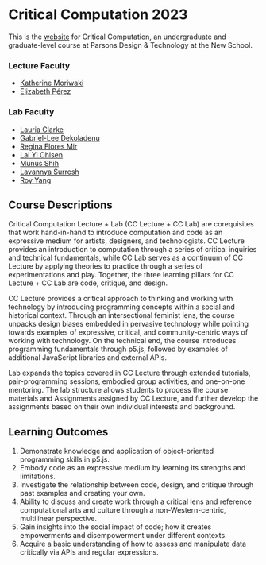# Critical Computation 2023

This is the [website](https://parsonsdt.github.io/critical-computation-2023/) for Critical Computation, an undergraduate and graduate-level course at Parsons Design & Technology at the New School.

### Lecture Faculty

- [Katherine Moriwaki](https://kakirine.com/)
- [Elizabeth Pérez](https://eyebeam.org/artists/elizabeth-perez/)

### Lab Faculty

- [Lauria Clarke](lauriaclarke.com)
- [Gabriel-Lee Dekoladenu](https://www.gabedeko.com/)
- [Regina Flores Mir](http://www.reginafloresmir.com/)
- [Lai Yi Ohlsen](https://www.laiyiohlsen.com/)
- [Munus Shih](https://munusshih.com/)
- [Lavannya Surresh]()
- [Roy Yang]()

## Course Descriptions

Critical Computation Lecture + Lab (CC Lecture + CC Lab) are corequisites that work hand-in-hand to introduce computation and code as an expressive medium for artists, designers, and technologists. CC Lecture provides an introduction to computation through a series of critical inquiries and technical fundamentals, while CC Lab serves as a continuum of CC Lecture by applying theories to practice through a series of experimentations and play. Together, the three learning pillars for CC Lecture + CC Lab are code, critique, and design.

CC Lecture provides a critical approach to thinking and working with technology by introducing programming concepts within a social and historical context. Through an intersectional feminist lens, the course unpacks design biases embedded in pervasive technology while pointing towards examples of expressive, critical, and community-centric ways of working with technology. On the technical end, the course introduces programming fundamentals through p5.js, followed by examples of additional JavaScript libraries and external APIs.

Lab expands the topics covered in CC Lecture through extended tutorials, pair-programming sessions, embodied group activities, and one-on-one mentoring. The lab structure allows students to process the course materials and Assignments assigned by CC Lecture, and further develop the assignments based on their own individual interests and background.

## Learning Outcomes

1. Demonstrate knowledge and application of object-oriented programming skills in p5.js.
1. Embody code as an expressive medium by learning its strengths and limitations.
1. Investigate the relationship between code, design, and critique through past examples and creating your own.
1. Ability to discuss and create work through a critical lens and reference computational arts and culture through a non-Western-centric, multilinear perspective.
1. Gain insights into the social impact of code; how it creates empowerments and disempowerment under different contexts.
1. Acquire a basic understanding of how to assess and manipulate data critically via APIs and regular expressions.
